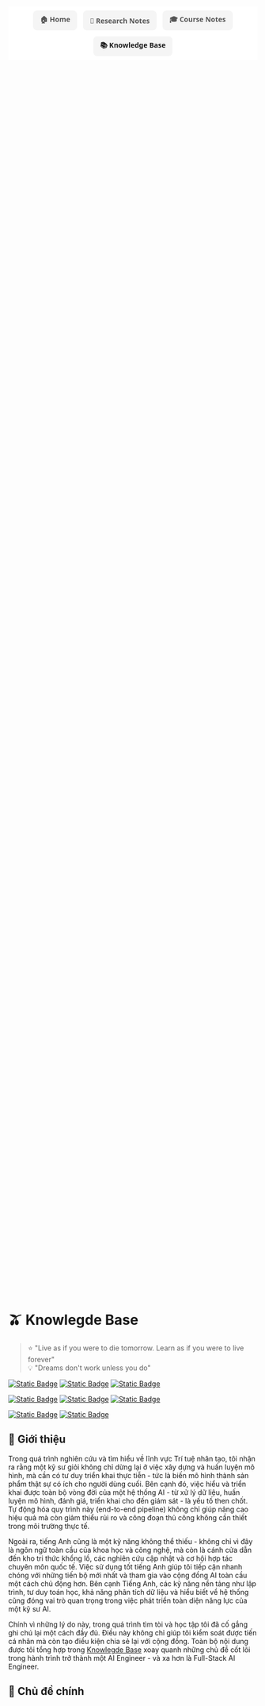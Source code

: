 <nav class="nav-container">
  <a href="../" class="nav-item">🏠 Home</a>
  <a href="../research/" class="nav-item">📝 Research Notes</a>
  <a href="../courses/" class="nav-item">🎓 Course Notes</a>
  <a href="" class="nav-item">📚 Knowledge Base</a>
</nav>

<style>
.nav-container {
  display: flex;
  justify-content: center;
  flex-wrap: wrap;
  gap: 12px; 
  padding: 8px 0;
  background-color: #fff;
  font-family: 'Segoe UI', Tahoma, Geneva, Verdana, sans-serif;
}

.nav-item {
  padding: 6px 12px; 
  border: 2px solid transparent;
  border-radius: 8px;
  color: #555;
  text-decoration: none;
  font-weight: 600;
  transition: all 0.3s ease;
  display: flex;
  align-items: center;
  gap: 4px; 
  background-color: #f5f5f5;
  white-space: nowrap;
  font-size: 14px; 
}

.nav-item:hover {
  background-color: #007BFF;
  color: white;
  border-color: #0056b3;
}

.nav-item:focus {
  outline: none;
  box-shadow: 0 0 0 3px rgba(0,123,255,0.5);
}

@media (max-width: 480px) {
  .nav-item {
    padding: 5px 8px;
    font-size: 13px;
  }
}
</style>

<div style="
    background-image: url('../assets/images/notes.jpg');
    background-size: cover;
    background-position: center;
    background-repeat: no-repeat;
    min-height: 60vh;
    display: flex;
    flex-direction: column;
    justify-content: center;
    align-items: center;
    color: white;
    text-align: center;
    padding: 40px 20px;
    margin-bottom: 30px;
">
</div>

# 🫒 Knowlegde Base

> ⭐ "Live as if you were to die tomorrow. Learn as if you were to live forever"<br>
> 💡 "Dreams don't work unless you do"

[![Static Badge](https://img.shields.io/badge/python-IDE-pink?style=for-the-badge&logo=python&logoColor=white)](https://python.org)
[![Static Badge](https://img.shields.io/badge/jupyter-notebook-brown?style=for-the-badge&logo=jupyter&logoColor=orange)](https://jupyter.org)
[![Static Badge](https://img.shields.io/badge/google-colab-cyan?style=for-the-badge&logo=ubuntu&logoColor=orange)](https://colab.google.com)

[![Static Badge](https://img.shields.io/badge/Git-hosting-green?style=for-the-badge&logo=git&logoColor=orange)](https://git-scm.com/)
[![Static Badge](https://img.shields.io/badge/Geeksfor-Geeks-purple?style=for-the-badge&logo=geeksforgeeks&logoColor=green)](https://www.geeksforgeeks.org/)
[![Static Badge](https://img.shields.io/badge/notion-nhaihoc-red?style=for-the-badge&logo=notion&logoColor=white)](https://www.notion.com/templates)

[![Static Badge](https://img.shields.io/badge/Ubuntu-based-black?style=for-the-badge&logo=ubuntu&logoColor=white)](https://ubuntu.com/download)
[![Static Badge](https://img.shields.io/badge/github-actions-yellow?style=for-the-badge&logo=githubactions&logoColor=white)]([https;](https://github.com/features/actions))

## 🎯 Giới thiệu

Trong quá trình nghiên cứu và tìm hiểu về lĩnh vực Trí tuệ nhân tạo, tôi nhận ra rằng một kỹ sư giỏi không chỉ dừng lại ở việc xây dựng và huấn luyện mô hình, mà cần có tư duy triển khai thực tiễn - tức là biến mô hình thành sản phẩm thật sự có ích cho người dùng cuối. Bên cạnh đó, việc hiểu và triển khai được toàn bộ vòng đời của một hệ thống AI - từ xử lý dữ liệu, huấn luyện mô hình, đánh giá, triển khai cho đến giám sát - là yếu tố then chốt. Tự động hóa quy trình này (end-to-end pipeline) không chỉ giúp nâng cao hiệu quả mà còn giảm thiểu rủi ro và công đoạn thủ công không cần thiết trong môi trường thực tế.

Ngoài ra, tiếng Anh cũng là một kỹ năng không thể thiếu - không chỉ vì đây là ngôn ngữ toàn cầu của khoa học và công nghệ, mà còn là cánh cửa dẫn đến kho tri thức khổng lồ, các nghiên cứu cập nhật và cơ hội hợp tác chuyên môn quốc tế. Việc sử dụng tốt tiếng Anh giúp tôi tiếp cận nhanh chóng với những tiến bộ mới nhất và tham gia vào cộng đồng AI toàn cầu một cách chủ động hơn. Bên cạnh Tiếng Anh, các kỹ năng nền tảng như lập trình, tư duy toán học, khả năng phân tích dữ liệu và hiểu biết về hệ thống cũng đóng vai trò quan trọng trong việc phát triển toàn diện năng lực của một kỹ sư AI.

Chính vì những lý do này, trong quá trình tìm tòi và học tập tôi đã cố gắng ghi chú lại một cách đầy đủ. Điều này không chỉ giúp tôi kiểm soát được tiến cá nhân mà còn tạo điều kiện chia sẻ lại với cộng đồng. Toàn bộ nội dung được tôi tổng hợp trong [Knowlegde Base](../notes/) xoay quanh những chủ đề cốt lõi trong hành trình trở thành một AI Engineer - và xa hơn là Full-Stack AI Engineer.

## 📂 Chủ đề chính


